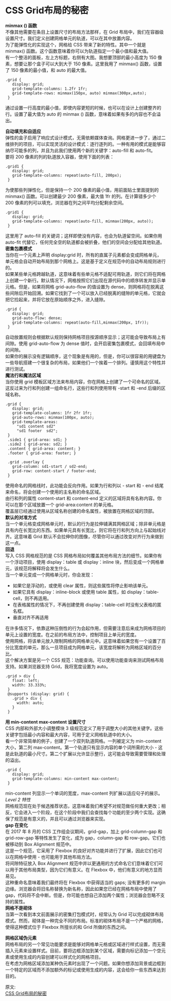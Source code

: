# CSS Grid布局的秘密
**minmax () 函数**  
不像其他需要在条目上设置尺寸的布局方法那样，在 Grid 布局中，我们在容器级设置尺寸。我们定义创建网格单元的轨道，可以在其中放置内容。  
为了能弹性化的实现这个，网格给 CSS 带来了新的特性。其中一个就是 minmax() 函数。这个函数意味着你可以为轨道指定一个最小值和最大值。  
有一个整洁的面板，左上方标题，右侧有大图。我想要顶部的最小高度为 150 像素，想要让那个盒子可以大到大于 150 像素。这里我用了 minmax() 函数，设置了 150 像素的最小值，和 auto 的最大值。  
``` 
.grid {
   display: grid;
   grid-template-columns: 1.2fr 1fr;
   grid-template-rows: minmax(150px, auto) minmax(300px,auto);
 }
```
通过设置一行高度的最小值，即使内容更短的时候，也可以在设计上创建整齐的行。设置了最大值为 auto 的 minmax () 函数，意味着如果有多的内容也不会溢出。  

**自动填充和自适应**  
弹性的盒子启用了响应式设计模式，无需依赖媒体查询。网格更进一步了，通过二维排列的项目，可以实现灵活的设计模式：逐行逐列的。一种有用的模式是能够容纳尽可能多的列，并且为此我们使用两个新的关键字：auto-fill 和 auto-fit。  
要将 200 像素的列的轨道放入容器，使用下面的列表：  
``` 
.grid1 {
   display: grid;
   grid-template-columns: repeat(auto-fill, 200px);
 }
```
为使那些列弹性化，但是保持一个 200 像素的最小值，用前面贴士里面提到的 minmax() 函数。可以创建最少 200 像素，最大值 1fr 的列。在计算错多少个 200 像素的列可以填充，浏览器在列之间平均分配剩余空间。  
``` 
.grid1 {
   display: grid;
   grid-template-columns: repeat(auto-fill, minmax(200px, auto));
 }
```
这里用了 auto-fill 的关键词；这样即使没有内容，也会为轨道留空间。如果你用 auto-fit 代替它，任何完全空的轨道都会被折叠，他们的空间会分配给其他轨道。  
**密集包裹模式**  
当你在一个元素上声明 display:grid 时，所有的直属子元素都会变成网格单元，单元格会自动开始布局到那个网格上。这是基于定义在规范中的自动布局规则进行的。  
如果某些单元格跨越轨道，这意味着有些单元格不适配可用轨道，则它们将在网格上创建一个新行。默认情况下，网格按照它们出现在源代码中的顺序转发并显示单元格。但是，如果将网格 grid-auto-flow 的值设置为 dense，则网格将在脱离这些间隙后开始回溯。如果它找到了一个可以放入已经脱离的缝隙的单元格，它就会把它捡起来，并将它放在原始顺序之外，进入缝隙。  
``` 
.grid {
   display: grid;
   grid-auto-flow: dense;
   grid-template-columns: repeat(auto-fill,minmax(200px, 1fr));
 }
```
自动放置规则会根据默认规则保持网格项目按源顺序显示；这可能会导致布局上有间隙。使用 grid-auto-flow 为 dense 值时，会开启密集包裹模式，会回填布局中的间隙。  
如果你的展示没有逻辑顺序，这个现象是有用的，但是，你可以很容易的用键盘为一些导航搭建一个很复杂的布局，如果他们一个挨着一个排列。谨慎用这个特性并进行测试。  
**魔法行和魔法区域**  
当你使用 grid 模板区域方法来布局内容，你在网格上创建了一个可命名的区域。这反过来为行和列创建一组命名行，这些行和列使用带有 -start 和 -end 后缀的区域名称。  
``` 
.grid {
   display: grid;
   grid-template-columns: 1fr 2fr 1fr;
   grid-auto-rows: minmax(100px, auto);
   grid-template-areas:
     "sd1 content sd2"
     "sd1 footer  sd2";
 }
 .side1 { grid-area: sd1; }
 .side2 { grid-area: sd2; }
 .content { grid-area: content; }
 .footer { grid-area: footer; }

 .grid .overlay {
   grid-column: sd1-start / sd2-end;
   grid-row: content-start / footer-end;
 }
```
使用命名的网格线时，此功能会反向作用。如果为行和列以 - start 和 - end 结尾来命名，将会创建一个使用的主名称的命名区域。  
由行和列的属性 content-start 和 content-end 定义的区域将具有名称内容。你可以在那个区域放置一个 grid-area:content 的单元格。  
覆盖层已经通过使用从区域名称创建的命名属性，被放置在网格区域的顶部。  
**默认的对准方式**  
当一个单元格变成网格单元时，默认的行为是拉伸铺满其网格区域；除非单元格是具有内在长宽比的东西。如果单元具有长宽比，则它将在行和列方向上与起始线对齐。这意味着 Grid 默认不会拉伸你的图像，尽管你可以通过改变对齐行为来做到这一点。  
**回退**  
写入 CSS 网格规范的是 CSS 网格布局如何覆盖其他布局方法的细节。如果你有一个浮动项目，使用 display：table 或 display：inline 块，然后变成一个网格单元，该规范将解释将会发生什么。  
当一个单元变成一个网格单元时，你会发现：  
- 如果它是浮动的，或使用 clear 属性，则这些属性将停止影响该单元。
- 如果它具有 display：inline-block 或使用 table 属性，如 display：table-cell，则不再适用。
- 在表格属性的情况下，不再创建使用 display：table-cell 时没有父表格的匿名框。
- 垂直对齐不再适用

在许多情况下，依靠这种压倒性的行为会起作用，但需要注意后来成为网格项目的单元上设置的宽度。在之前的布局方法中，控制项目上单元的宽度。  
使用网格，将该单元放入限制网格的网格单元中。这意味着如果您有一个设置了百分比宽度的单元，那么一旦项目成为网格单元，该宽度将解析为网格区域的百分比。  
这个解决方案是另一个 CSS 规范：功能查询。可以使用功能查询来测试网格布局支持。如果浏览器支持 Grid，我将宽度设置为 auto。  
``` 
.grid > div {
   float: left;
   width: 33.333%;
 }
 @supports (display: grid) {
   .grid > div {
     width: auto;
   }
 }
```
**用 min-content max-content 设置尺寸**  
CSS 内部和外部大小调整模块 3 级规范定义了用于调整大小的其他关键字。这些关键字包括最小内容和最大内容，可用于定义网格轨道中的大小。  
看一个非常简单的例子，创建了一个双列轨道网格。一列被定义为 min-content 大小，第二列 max-content。第一个轨道只有显示内容的单个词所需的大小 - 这是此轨道的最小尺寸。第二个扩展以允许显示整行，这可能会导致需要管理和处理的溢出。  
``` 
.grid {
   display: grid;
   grid-template-columns: min-content max-content;
 }
```
min-content 列显示一个单词的宽度，max-content 列扩展以适应句子的展示。  
_Level 2 特性_  
网格规范现在处于候选推荐状态，这意味着我们希望不对规范做任何重大更改；相反，它会进入一个阶段，在这个阶段中我们会查找每个功能的至少两个实现。这确保了规范是有意义的，并且可以通过浏览器来实现。  
**gap 在变化**  
在 2017 年 8 月的 CSS 工作组会议期间，grid-gap，加上 grid-column-gap 和 grid-row-gap 等特性发生了变化，成为 gap，column-gap 和 row-gap。它们也被移动到 Box Alignment 规范中。  
这是一个规范，它采用了 Flexbox 的良好对齐功能并进行了扩展，因此它们也可以在网格中使用 - 也可能用于其他布局方法。  
将间隙特征放入 Box Alignment 规范中并以更通用的方式命名它们意味着它们可以用于其他布局类型，因为它们有意义。在 Flexbox 中，他们有意义的地方显而易见。  
这种重命名意味着我们最终将在 Flexbox 中获得适当的 gaps; 没有更多的 margin 边缘。浏览器会将旧名称替换为新名称，因此如果您已经在网格布局中使用了 gap，代码将不会中断。但是，你可能也想自己添加两个属性；浏览器会忽略不支持的属性。  
**网格不是砌体**  
当第一次看到本文前面展示的密集打包模式时，经常认为 Grid 可以完成砌体布局模式。然而，砌体是一种完全不同的布局。标准的砌体布局不是一个严格的网格，使得这种模式位于 Flexbox 所擅长的和 Grid 所做的东西之间。  

**网格区域伪元素**  
网格布局的另一个常见功能要求是能够对网格单元格或区域进行样式设置，而无需插入元素来设置样式。目前，要将边框添加到某个区域，需要向标记添加一个空元素或使用生成的内容创建可以样式化的网格项目。  
在考虑为网格区域添加某种伪元素时出现了一个问题。如果你想添加背景或边框到一个特定的区域而不添加额外的标记或使用生成的内容，这会给你一些东西来达到目的。  

原文:  
[CSS Grid布局的秘密](https://mp.weixin.qq.com/s/jykFJjxIjw8WTUTvFz__jg)
